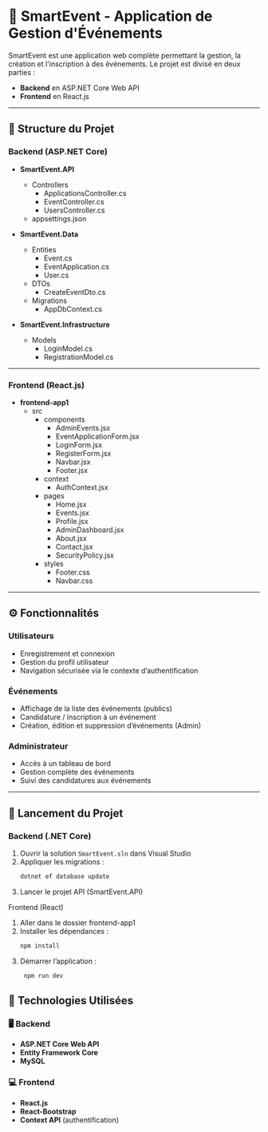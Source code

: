 # 🎉 SmartEvent - Application de Gestion d'Événements

SmartEvent est une application web complète permettant la gestion, la création et l'inscription à des événements. Le projet est divisé en deux parties :
- **Backend** en ASP.NET Core Web API
- **Frontend** en React.js

---

## 📁 Structure du Projet

### Backend (ASP.NET Core)

- **SmartEvent.API**
  - Controllers
    - ApplicationsController.cs
    - EventController.cs
    - UsersController.cs
  - appsettings.json

- **SmartEvent.Data**
  - Entities
    - Event.cs
    - EventApplication.cs
    - User.cs
  - DTOs
    - CreateEventDto.cs
  - Migrations
    - AppDbContext.cs

- **SmartEvent.Infrastructure**
  - Models
    - LoginModel.cs
    - RegistrationModel.cs

---

### Frontend (React.js)

- **frontend-app1**
  - src
    - components
      - AdminEvents.jsx
      - EventApplicationForm.jsx
      - LoginForm.jsx
      - RegisterForm.jsx
      - Navbar.jsx
      - Footer.jsx
    - context
      - AuthContext.jsx
    - pages
      - Home.jsx
      - Events.jsx
      - Profile.jsx
      - AdminDashboard.jsx
      - About.jsx
      - Contact.jsx
      - SecurityPolicy.jsx
    - styles
      - Footer.css
      - Navbar.css

---

## ⚙️ Fonctionnalités

### Utilisateurs
- Enregistrement et connexion
- Gestion du profil utilisateur
- Navigation sécurisée via le contexte d’authentification

### Événements
- Affichage de la liste des événements (publics)
- Candidature / inscription à un événement
- Création, édition et suppression d’événements (Admin)

### Administrateur
- Accès à un tableau de bord
- Gestion complète des événements
- Suivi des candidatures aux événements

---

## 🚀 Lancement du Projet

### Backend (.NET Core)
1. Ouvrir la solution `SmartEvent.sln` dans Visual Studio
2. Appliquer les migrations :
   ```bash
   dotnet ef database update
3. Lancer le projet API (SmartEvent.API)

Frontend (React)
1. Aller dans le dossier frontend-app1
2. Installer les dépendances :
   ```bash
   npm install
3. Démarrer l’application :
   ```bash
    npm run dev

## 🧩 Technologies Utilisées

### 🖥️ Backend
- **ASP.NET Core Web API**
- **Entity Framework Core**
- **MySQL**

### 💻 Frontend
- **React.js**
- **React-Bootstrap**
- **Context API** (authentification)
